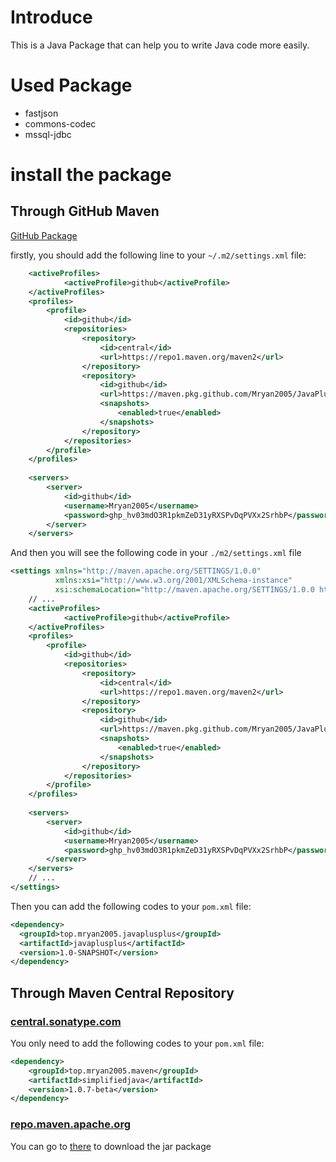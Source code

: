 # Introduce

This is a Java Package that can help you to write Java code more easily.

# Used Package

- fastjson
- commons-codec
- mssql-jdbc

# install the package

## Through GitHub Maven

[GitHub Package](https://github.com/Mryan2005?tab=packages&repo_name=SimplifiedJava)

firstly, you should add the following line to your `~/.m2/settings.xml` file:

```xml
    <activeProfiles>
            <activeProfile>github</activeProfile>
    </activeProfiles>
    <profiles>
        <profile>
            <id>github</id>
            <repositories>
                <repository>
                    <id>central</id>
                    <url>https://repo1.maven.org/maven2</url>
                </repository>
                <repository>
                    <id>github</id>
                    <url>https://maven.pkg.github.com/Mryan2005/JavaPlusPlus</url>
                    <snapshots>
                        <enabled>true</enabled>
                    </snapshots>
                </repository>
            </repositories>
        </profile>
    </profiles>
    
    <servers>
        <server>
            <id>github</id>
            <username>Mryan2005</username>
            <password>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</password>
        </server>
    </servers>
```

And then you will see the following code in your `./m2/settings.xml` file

```xml
<settings xmlns="http://maven.apache.org/SETTINGS/1.0.0"
          xmlns:xsi="http://www.w3.org/2001/XMLSchema-instance"
          xsi:schemaLocation="http://maven.apache.org/SETTINGS/1.0.0 http://maven.apache.org/xsd/settings-1.0.0.xsd">
    // ...
    <activeProfiles>
            <activeProfile>github</activeProfile>
    </activeProfiles>
    <profiles>
        <profile>
            <id>github</id>
            <repositories>
                <repository>
                    <id>central</id>
                    <url>https://repo1.maven.org/maven2</url>
                </repository>
                <repository>
                    <id>github</id>
                    <url>https://maven.pkg.github.com/Mryan2005/JavaPlusPlus</url>
                    <snapshots>
                        <enabled>true</enabled>
                    </snapshots>
                </repository>
            </repositories>
        </profile>
    </profiles>
    
    <servers>
        <server>
            <id>github</id>
            <username>Mryan2005</username>
            <password>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</password>
        </server>
    </servers>
    // ...
</settings>
```

Then you can add the following codes to your `pom.xml` file:

```xml
<dependency>
  <groupId>top.mryan2005.javaplusplus</groupId>
  <artifactId>javaplusplus</artifactId>
  <version>1.0-SNAPSHOT</version>
</dependency>
```

## Through Maven Central Repository

### [central.sonatype.com](https://central.sonatype.com/artifact/top.mryan2005.maven/simplifiedjava)

You only need to add the following codes to your `pom.xml` file:

```xml
<dependency>
    <groupId>top.mryan2005.maven</groupId>
    <artifactId>simplifiedjava</artifactId>
    <version>1.0.7-beta</version>
</dependency>
```

### [repo.maven.apache.org](https://repo.maven.apache.org)

You can go to [there](https://repo.maven.apache.org/maven2/top/mryan2005/maven/simplifiedjava/) to download the jar package
